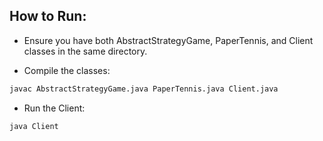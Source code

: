 ## How to Run:

* Ensure you have both AbstractStrategyGame, PaperTennis, and Client classes in the same directory.

* Compile the classes:

```bash
javac AbstractStrategyGame.java PaperTennis.java Client.java
```

* Run the Client:

```bash
java Client
```
